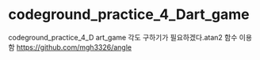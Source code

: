 # codeground_practice_4_Dart_game
codeground_practice_4_D
art_game
각도 구하기가 필요하겠다.atan2 함수 이용함
https://github.com/mgh3326/angle

